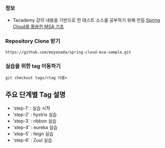 ### 정보
- Tacademy 강의 내용을 기반으로 한 테스트 소스를 공부하기 위해 만듬
[Spring Cloud를 활용한 MSA 기초](https://tacademy.skplanet.com)

### Repository Clone 받기
~~~
https://github.com/moyanada/spring-cloud-msa-sample.git
~~~

### 실습을 위한 tag 이동하기
~~~
git checkout tags/<tag 이름>
~~~

## 주요 단계별 Tag 설명

- 'step-1' : 실습 시작
- 'step-2' : hystrix 실습
- 'step-3' : ribbon 실습
- 'step-4' : eureka 실습
- 'step-5' : feign 실습
- 'step-6' : Zuul 실습


